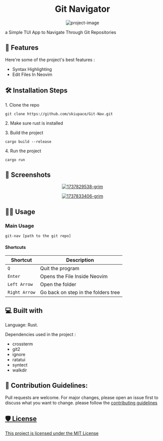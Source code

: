 <h1 align="center" id="title">Git Navigator</h1>

<p align="center"><img src="https://socialify.git.ci/skiupace/GitNav/image?description=1&amp;font=KoHo&amp;language=1&amp;name=1&amp;owner=1&amp;pattern=Charlie+Brown&amp;theme=Dark" alt="project-image"></p>

<p id="description">a Simple TUI App to Navigate Through Git Repositories</p>

  
<h2>🧐 Features</h2>

Here're some of the project's best features :
*   Syntax Highlighting
*   Edit Files In Neovim

<h2>🛠️ Installation Steps</h2>

<p>1. Clone the repo</p>

```
git clone https://github.com/skiupace/Git-Nav.git
```

<p>2. Make sure rust is installed</p>

<p>3. Build the project</p>

```
cargo build --release
```

<p>4. Run the project</p>

```
cargo run
```


<h2>📸 Screenshots</h2>
<!-- for pypi only -->
<div style="text-align: center;">
   <p align="center"> <a href="https://ibb.co/0rqCSGV"><img src="https://i.ibb.co/Yh2cMLT/1737829538-grim.png" alt="1737829538-grim" border="0"></a> </p>
<p align="center"> <a href="https://ibb.co/s1MD3rJ"><img src="https://i.ibb.co/T0Fnh5q/1737833406-grim.png" alt="1737833406-grim" border="0"></a> </p>
</div>

## 👨‍💻 Usage

### Main Usage
```bash
git-nav [path to the git repo]
```

#### Shortcuts

| Shortcut | Description                                                                                                          |
| --------- | -------------------------------------------------------------------------------------------------------------------- |
| `Q`     | Quit the program                          |
| `Enter`     | Opens the File Inside Neovim                          |
| `Left Arrow`    | Open the folder |
| `Right Arrow`    | Go back on step in the folders tree |

  
<h2>💻 Built with</h2>
<p>Language: Rust.</p>

Dependencies used in the project :
*   crossterm
*   git2
*   ignore
*   ratatui
*   syntect
*   walkdir


<h2>🍰 Contribution Guidelines:</h2>
Pull requests are welcome. For major changes, please open an issue first to discuss what you want to change.
please follow the <a href="https://github.com/skiupace/GitNav/blob/main/CONTRIBUTING.md">contributing guidelines


<h2>🛡️ License</h2>

This project is licensed under the <a href="https://github.com/skiupace/GitNav/blob/main/LICENSE">MIT License
